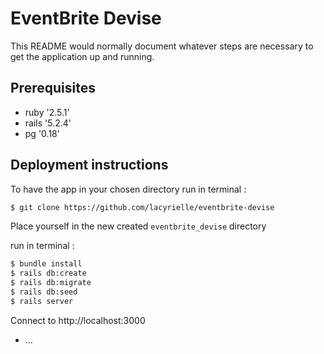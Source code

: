 # EventBrite Devise

This README would normally document whatever steps are necessary to get the
application up and running.


## Prerequisites

* ruby '2.5.1'
* rails '5.2.4'
* pg '0.18'

## Deployment instructions
 
 To have the app in your chosen directory
 run in terminal :
 
 ``` bash
 $ git clone https://github.com/lacyrielle/eventbrite-devise
 ```

 Place yourself in the new created `eventbrite_devise` directory

 run in terminal :
 ``` bash 
 $ bundle install
 $ rails db:create
 $ rails db:migrate
 $ rails db:seed
 $ rails server 
```
 Connect to http://localhost:3000


* ...

